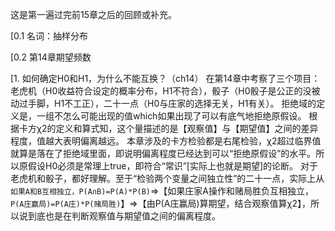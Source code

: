 这是第一遍过完前15章之后的回顾或补充。

[0.1 名词：抽样分布

[0.2 第14章期望频数

[1. 如何确定H0和H1，为什么不能互换？（ch14）
在第14章中考察了三个项目：老虎机（H0收益符合设定的概率分布，H1不符合），骰子（H0骰子是公正的没被动过手脚，H1不工正），二十一点（H0与庄家的选择无关，H1有关）。
拒绝域的定义是，一组不怎么可能出现的值which如果出现了可以有底气地拒绝原假设。
根据卡方χ2的定义和算式知，这个量描述的是【观察值】与【期望值】之间的差异程度，值越大表明偏离越远。
本章涉及的卡方检验都是右尾检验，χ2超过临界值就算是落在了拒绝域里面，即说明偏离程度已经达到可以“拒绝原假设”的水平。所以原假设H0必须是常理上true，即符合“常识”[实际上也就是期望]的论断。
对于老虎机和骰子，都好理解。至于“检验两个变量之间独立性”的二十一点，实际上从```如果A和B互相独立，P(A∩B)=P(A)*P(B)```=>【如果庄家A操作和赌局胜负互相独立，```P(A庄赢局)=P(A庄)*P(赌局胜)```】=>【由P(A庄赢局)算期望，结合观察值算χ2】，所以说到底也是在判断观察值与期望值之间的偏离程度。
